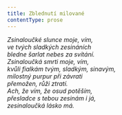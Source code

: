 ```yaml
---
title: Zblednutí milované
contentType: prose
---
```


_Zsinaloučké slunce moje, vím,  
ve tvých sladkých zesináních  
bledne šarlat nebes za svítání.  
Zsinaloučká smrti moje, vím,  
kvůli fialkám tvým, sladkým, sinavým,  
milostný purpur při závrati  
přemožen, růži ztratí.  
Ach, že vím, že osud potěším,  
přesladce s tebou zesinám i já,  
zesinaloučká lásko má._
